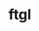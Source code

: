 ---
title: "ftgl"
layout: cache
categories: [package, develop]
meta: {"compilers": ["gcc@=11.4.0"], "num_specs": 7, "num_specs_by_stack": {"hep": 7, "root": 7}, "oss": ["ubuntu22.04"], "platforms": ["linux"], "stacks": ["hep", "root"], "targets": ["x86_64_v3"], "versions": ["2.4.0"]}
spec_details: [{"compiler": "gcc@=11.4.0", "hash": "33ewwhkw5lgobr3utk4y7m3ykcdie4ki", "os": "ubuntu22.04", "platform": "linux", "size": "-", "stacks": ["hep", "root"], "target": "x86_64_v3", "variants": ["build_system=cmake", "build_type=Release", "generator=make", "~ipo", "patches=001908e", "+shared"], "versions": ["2.4.0"]}, {"compiler": "gcc@=11.4.0", "hash": "datyiogj6ktdzpllzrguln7cwklzlado", "os": "ubuntu22.04", "platform": "linux", "size": "-", "stacks": ["hep", "root"], "target": "x86_64_v3", "variants": ["build_system=cmake", "build_type=Release", "generator=make", "~ipo", "patches=001908e", "+shared"], "versions": ["2.4.0"]}, {"compiler": "gcc@=11.4.0", "hash": "elf4zqndid7wm5wvqoyilyy3jczxqntu", "os": "ubuntu22.04", "platform": "linux", "size": "-", "stacks": ["hep", "root"], "target": "x86_64_v3", "variants": ["build_system=cmake", "build_type=Release", "generator=make", "~ipo", "patches=001908e", "+shared"], "versions": ["2.4.0"]}, {"compiler": "gcc@=11.4.0", "hash": "kvu4szfyybksbgwsqy5dgrarkhweocyl", "os": "ubuntu22.04", "platform": "linux", "size": "-", "stacks": ["hep", "root"], "target": "x86_64_v3", "variants": ["build_system=cmake", "build_type=Release", "generator=make", "~ipo", "patches=001908e", "+shared"], "versions": ["2.4.0"]}, {"compiler": "gcc@=11.4.0", "hash": "ripidyg5srcjzp4jiywqztfymsmb34nn", "os": "ubuntu22.04", "platform": "linux", "size": "-", "stacks": ["hep", "root"], "target": "x86_64_v3", "variants": ["build_system=cmake", "build_type=Release", "generator=make", "~ipo", "patches=001908e", "+shared"], "versions": ["2.4.0"]}, {"compiler": "gcc@=11.4.0", "hash": "sqscawywosla7kopf3maumhejwtbhudd", "os": "ubuntu22.04", "platform": "linux", "size": "-", "stacks": ["hep", "root"], "target": "x86_64_v3", "variants": ["build_system=cmake", "build_type=Release", "generator=make", "~ipo", "patches=001908e", "+shared"], "versions": ["2.4.0"]}, {"compiler": "gcc@=11.4.0", "hash": "yuamnk4a2mehdijm33euquxkxeuvsepz", "os": "ubuntu22.04", "platform": "linux", "size": "-", "stacks": ["hep", "root"], "target": "x86_64_v3", "variants": ["build_system=cmake", "build_type=Release", "generator=make", "~ipo", "patches=001908e", "+shared"], "versions": ["2.4.0"]}]
---